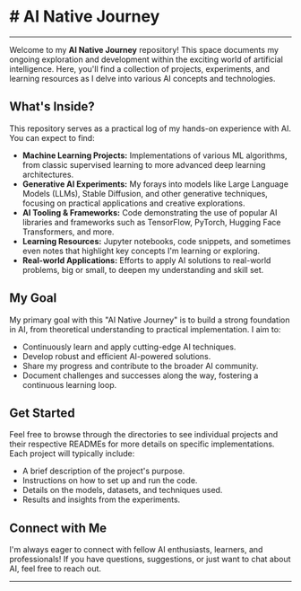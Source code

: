 # # AI Native Journey

---

Welcome to my **AI Native Journey** repository! This space documents my ongoing exploration and development within the exciting world of artificial intelligence. Here, you'll find a collection of projects, experiments, and learning resources as I delve into various AI concepts and technologies.

## What's Inside?

This repository serves as a practical log of my hands-on experience with AI. You can expect to find:

* **Machine Learning Projects:** Implementations of various ML algorithms, from classic supervised learning to more advanced deep learning architectures.
* **Generative AI Experiments:** My forays into models like Large Language Models (LLMs), Stable Diffusion, and other generative techniques, focusing on practical applications and creative explorations.
* **AI Tooling & Frameworks:** Code demonstrating the use of popular AI libraries and frameworks such as TensorFlow, PyTorch, Hugging Face Transformers, and more.
* **Learning Resources:** Jupyter notebooks, code snippets, and sometimes even notes that highlight key concepts I'm learning or exploring.
* **Real-world Applications:** Efforts to apply AI solutions to real-world problems, big or small, to deepen my understanding and skill set.

## My Goal

My primary goal with this "AI Native Journey" is to build a strong foundation in AI, from theoretical understanding to practical implementation. I aim to:

* Continuously learn and apply cutting-edge AI techniques.
* Develop robust and efficient AI-powered solutions.
* Share my progress and contribute to the broader AI community.
* Document challenges and successes along the way, fostering a continuous learning loop.

## Get Started

Feel free to browse through the directories to see individual projects and their respective READMEs for more details on specific implementations. Each project will typically include:

* A brief description of the project's purpose.
* Instructions on how to set up and run the code.
* Details on the models, datasets, and techniques used.
* Results and insights from the experiments.

## Connect with Me

I'm always eager to connect with fellow AI enthusiasts, learners, and professionals! If you have questions, suggestions, or just want to chat about AI, feel free to reach out.

---
